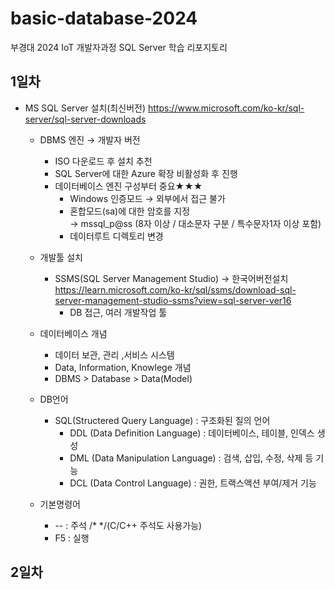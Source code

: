 # basic-database-2024
부경대 2024 IoT 개발자과정 SQL Server 학습 리포지토리

## 1일차
- MS SQL Server 설치(최신버전) https://www.microsoft.com/ko-kr/sql-server/sql-server-downloads
    - DBMS 엔진 &rarr; 개발자 버전
        - ISO 다운로드 후 설치 추천
        - SQL Server에 대한 Azure 확장 비활성화 후 진행
        - 데이터베이스 엔진 구성부터 중요★★★
            - Windows 인증모드 &rarr; 외부에서 접근 불가
            - 혼합모드(sa)에 대한 암호를 지정  
                &rarr; mssql_p@ss (8자 이상 / 대소문자 구분 / 특수문자1자 이상 포함)
            - 데이터루트 디렉토리 변경

    - 개발툴 설치
        - SSMS(SQL Server Management Studio) &rarr; 한국어버전설치 https://learn.microsoft.com/ko-kr/sql/ssms/download-sql-server-management-studio-ssms?view=sql-server-ver16
            - DB 접근, 여러 개발작업 툴

    - 데이터베이스 개념
        - 데이터 보관, 관리 ,서비스 시스템
        - Data, Information, Knowlege 개념
        - DBMS > Database > Data(Model)

    - DB언어
        - SQL(Structered Query Language) : 구조화된 질의 언어
            - DDL (Data Definition Language) : 데이터베이스, 테이블, 인덱스 생성
            - DML (Data Manipulation Language) : 검색, 삽입, 수정, 삭제 등 기능
            - DCL (Data Control Language) : 권한, 트랙스액션 부여/제거 기능

    - 기본명령어
        - -- : 주석 /* */(C/C++ 주석도 사용가능)
        - F5 : 실행

## 2일차